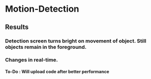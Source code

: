 # Motion-Detection
## Results
### Detection screen turns bright on movement of object. Still objects remain in the foreground. 
### Changes in real-time.

#### To-Do : Will upload code after better performance
